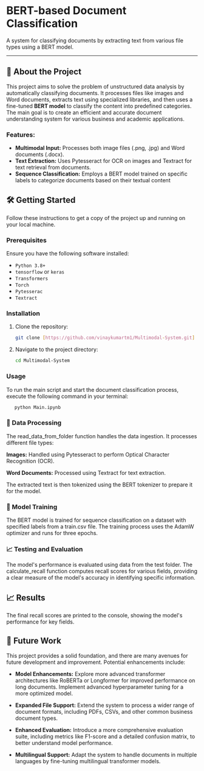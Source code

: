 # BERT-based Document Classification

A system for classifying documents by extracting text from various file types using a BERT model.

---

## 🚀 About the Project

This project aims to solve the problem of unstructured data analysis by automatically classifying documents. It processes files like images and Word documents, extracts text using specialized libraries, and then uses a fine-tuned **BERT model** to classify the content into predefined categories. The main goal is to create an efficient and accurate document understanding system for various business and academic applications.

### Features:

- **Multimodal Input:** Processes both image files (.png, .jpg) and Word documents (.docx).
- **Text Extraction:** Uses Pytesseract for OCR on images and Textract for text retrieval from documents.
- **Sequence Classification:** Employs a BERT model trained on specific labels to categorize documents based on their textual content

## 🛠️ Getting Started

Follow these instructions to get a copy of the project up and running on your local machine.

### Prerequisites

Ensure you have the following software installed:

* `Python 3.8+`
* `tensorflow` or `keras`
* `Transformers`
* `Torch`
* `Pytesserac`
* `Textract`

### Installation

1.  Clone the repository:
    ```bash
    git clone [https://github.com/vinaykumartm1/Multimodal-System.git]
    ```
2.  Navigate to the project directory:
    ```bash
    cd Multimodal-System
    ```
### Usage

To run the main script and start the document classification process, execute the following command in your terminal:

 ```bash
    python Main.ipynb
  ```

### 📁 Data Processing

The read_data_from_folder function handles the data ingestion. It processes different file types:

**Images:** Handled using Pytesseract to perform Optical Character Recognition (OCR).

**Word Documents:** Processed using Textract for text extraction.

The extracted text is then tokenized using the BERT tokenizer to prepare it for the model.

### 🧠 Model Training

The BERT model is trained for sequence classification on a dataset with specified labels from a train.csv file. The training process uses the AdamW optimizer and runs for three epochs.

### 📈 Testing and Evaluation

The model's performance is evaluated using data from the test folder. The calculate_recall function computes recall scores for various fields, providing a clear measure of the model's accuracy in identifying specific information.

## 📈 Results

The final recall scores are printed to the console, showing the model's performance for key fields.

## 🔮 Future Work

This project provides a solid foundation, and there are many avenues for future development and improvement. Potential enhancements include:

- **Model Enhancements:** Explore more advanced transformer architectures like RoBERTa or Longformer for improved performance on long documents. Implement advanced hyperparameter tuning for a more optimized model.

- **Expanded File Support:** Extend the system to process a wider range of document formats, including PDFs, CSVs, and other common business document types.

- **Enhanced Evaluation:** Introduce a more comprehensive evaluation suite, including metrics like F1-score and a detailed confusion matrix, to better understand model performance.

- **Multilingual Support:** Adapt the system to handle documents in multiple languages by fine-tuning multilingual transformer models.



